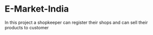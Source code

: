 # E-Market-India
In this project a shopkeeper can register their shops and can sell their products to customer
